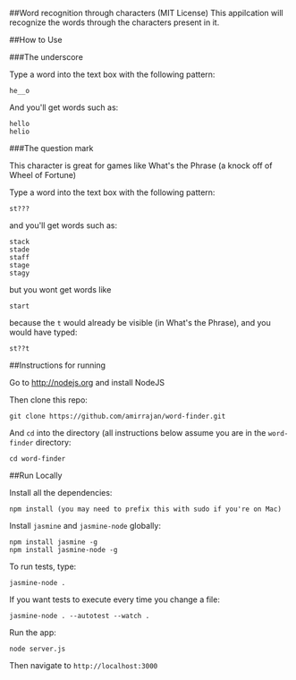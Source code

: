 ##Word recognition through characters (MIT License)
This appilcation will recognize the words through the characters present in it.


##How to Use

###The underscore

Type a word into the text box with the following pattern:

    he__o

And you'll get words such as:

    hello
    helio

###The question mark

This character is great for games like What's the Phrase (a knock off of Wheel of Fortune)

Type a word into the text box with the following pattern:

    st???

and you'll get words such as:

    stack
    stade
    staff
    stage
    stagy

but you wont get words like

    start

because the `t` would already be visible (in What's the Phrase), and you would have typed:

    st??t

##Instructions for running

Go to http://nodejs.org and install NodeJS

Then clone this repo:

    git clone https://github.com/amirrajan/word-finder.git

And `cd` into the directory (all instructions below assume you are in the `word-finder` directory:

    cd word-finder

##Run Locally

Install all the dependencies:

    npm install (you may need to prefix this with sudo if you're on Mac)

Install `jasmine` and `jasmine-node` globally:

    npm install jasmine -g
    npm install jasmine-node -g

To run tests, type:

    jasmine-node .

If you want tests to execute every time you change a file:

    jasmine-node . --autotest --watch .

Run the app:

    node server.js

Then navigate to `http://localhost:3000`
